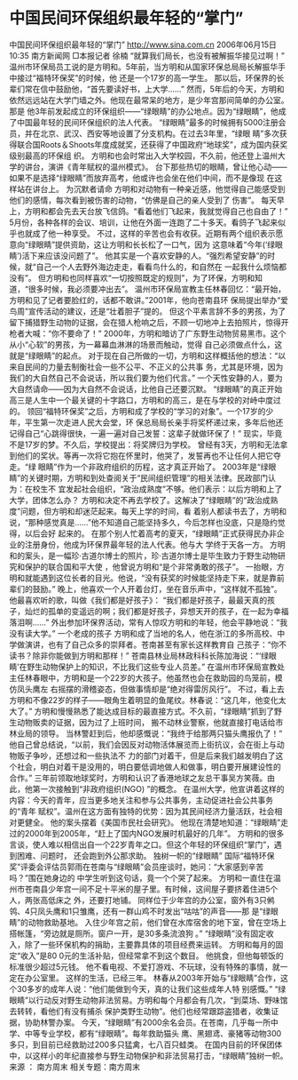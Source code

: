 # 中国民间环保组织最年轻的“掌门”

中国民间环保组织最年轻的“掌门”
http://www.sina.com.cn 2006年06月15日10:35 南方新闻网
□本报记者 徐楠
“就算我们局长，也没有被解振华接见过啊！”
温州市环保局员工说的是方明和。5年前，当方明和从国家环保总局局长解振华手中接过“福特环保奖”的时候，他 还是一个17岁的高一学生。
那以后，环保界的长辈们常在信中鼓励他，“首先要读好书，上大学……”
然而，5年后的今天，方明和依然远远站在大学门墙之外。他现在最常呆的地方，是少年宫那间简单的办公室。那是 他3年前发起成立的环保组织——“绿眼睛”的办公地点。因为“绿眼睛”，他成了中国最年轻的民间环保组织的法人代表。
“绿眼睛”最多的时候拥有5000注册会员，并在北京、武汉、西安等地设置了分支机构。在过去3年里，“绿眼 睛”多次获得联合国Roots＆Shoots年度成就奖，还获得了中国政府“地球奖”，成为国内获奖级别最高的环保组 织。
方明和也会时常出入大学校园，不久前，他还登上温州大学的讲台，演讲《青年赋权的温州模式》。
台下那些热切的眼睛，曾让他心动——如果不是选择“绿眼睛”而放弃高考，他或许也会坐在他们中间，而不是像现 在这样站在讲台上。
为沉默者请命
方明和对动物有一种亲近感，他觉得自己能感受到他们的感情，每次看到被伤害的动物，“仿佛是自己的亲人受到了 伤害”。
每天早上，方明和都会先去天台放飞信鸽。“看着他们飞起来，我就觉得自己也自由了！”
5月份，各种各样的会议、培训，让他在外面一连跑了二十多天。看鸽子飞起来似乎也就成了他一种享受。
不过，这样的辛苦也会有收获。近期有两个组织表示愿意向“绿眼睛”提供资助，这让方明和长长松了一口气，因为 这意味着“今年(‘绿眼睛’)活下来应该没问题了”。
他其实是一个喜欢安静的人。“强烈希望安静”的时候，就“自己一个人去野外海边走走，看看鸟什么的，和自然在 一起我什么烦恼都没有”。
但方明和也同样喜欢“一切按照既定的规则”，为了环保，方明和知道，“很多时候，我必须要冲出去”。
温州市环保局宣教主任林春回忆：“最开始，方明和见了记者要脸红的，话都不敢讲。”2001年，他向苍南县环 保局提出举办“爱鸟周”宣传活动的建议，还是“壮着胆子”提的。
但这个平素言辞不多的男孩，为了留下捕猎野生动物的证据，会在猎人枪响之后，不顾一切地冲上去拍照片，惊得开 枪者大喊：“你不要命了！”
2000年，方明和暗访了广东野生动物贸易黑市。这个从小“心软”的男孩，为一幕幕血淋淋的场景而触动，觉得 自己必须做点什么，这就是“绿眼睛”的起点。
对于现在自己所做的一切，方明和这样概括他的想法：“以来自民间的力量去制衡社会一些不公平、不正义的公共事 务，尤其是环境，因为我们的大自然自己不会说话，所以我们要为他们代言。”
一个天性安静的人，要为大自然请命——因为大自然不会说话，比他自己还要沉默。
“绿眼睛”的真正开始
高三是人生中一个最关键的十字路口，方明和的高三，是在与学校的对峙中度过的。
领回“福特环保奖”之后，方明和成了学校的“学习的对象”。一个17岁的少年，平生第一次走进人民大会堂，环 保总局局长亲手将奖杯递过来，多年后他还记得自己“心跳得很快，一遍一遍对自己发誓：这辈子就做环保了！”
现实，毕竟不是17岁的梦。不久后，学校提出：将奖牌归为学校。
曾经有3天，方明和无法拿到他们的奖状。等再一次将它抱在怀里时，他哭了，发誓再也不让任何人把它夺走。“绿 眼睛”作为一个非政府组织的历程，这才真正开始了。
2003年是“绿眼睛”的关键时期，方明和到处查阅关于“民间组织管理”的相关法律。民政部门认为：在校生不 宜发起社会组织，“政治成熟度”不够。他们表示：以后方明和上了大学，团体怎么办？
方明和决定不再去学校了。这解决了“绿眼睛”的“政治成熟度”问题，但方明和却迷茫起来。每天上学的时间，看 着别人都读书去了，方明和说，“那种感觉真是……”他不知道自己能坚持多久，今后怎样也没底，只是隐约觉得，以后会好 起来的。
在那个别人忙着高考的夏天，“绿眼睛”正式获得民办非企业的注册身份，他成为环保界最年轻的法人代表。他与大 学终于天各一方。
方明和的案头，是一幅珍·古道尔博士的照片，珍·古道尔博士是毕生致力于野生动物研究和保护的联合国和平大使 ，他曾说方明和“是个非常勇敢的孩子”。
一抬眼，方明和就能遇到这位长者的目光。他说，“没有获奖的时候能坚持走下来，就是靠前辈们的鼓励。”
晚上，他喜欢一个人开着台灯，坐在音乐声中，“这样就不孤独”。
他最喜欢听的歌，叫做《我们都是好孩子》：
“我们都是好孩子，最最天真的孩子，灿烂的孤单的变遥远的啊；我们都是好孩子，异想天开的孩子，在一起为幸福 落泪啊……”
外出参加环保界活动，常有人惊叹方明和的年轻，他会平静地说：“我没有读大学。”
一个老成的孩子
方明和成了当地的名人，他在浙江的多所高校、中学做演讲，也有了自己众多的崇拜者。苍南甚至有家长这样教育自 己孩子：“你不读书？除非你能做到方明和那样！”
苍南县林业局林政科科长陈加海说：“‘绿眼睛’在野生动物保护上的知识，不比我们这些专业人员差。”
在温州市环保局宣教处主任林春眼中，方明和是一个22岁的大孩子。他虽然也会在救助园的鸟笼前，模仿凤头鹰左 右摇摆的滑稽姿态，但做事情却是“绝对得雷厉风行”。
不过，看上去方明和不像22岁的样子——眼角生着明显的鱼尾纹。林春说：“这几年，他变化太大了。”
方明和慢慢熟悉了能达成目标的最直接方式。不久前，“绿眼睛”抓到了野生动物贩卖的证据，因为过了上班时间， 搬不动林业警察，他就直接打电话给市林业局的领导。
当林警赶到后，他却感慨说：“我终于给那两只猫头鹰报仇了！”
他自己曾总结说，“以前，我们会因反对动物活体展览而上街抗议，会在街上与动物贩子争吵，还想过和一些执法不 力的部门对着干，但是后来我们越发明白了这个社会，明白对着干是没用的，明白要低调地做人和做事，明白要开展建设性的 合作。”
三年前领取地球奖时，方明和认识了香港地球之友总干事吴方笑薇。由此，他第一次接触到“非政府组织(NGO) ”的概念。
在温州大学，他宣讲着这样的内容：今天的青年，应当更多地关注和参与公共事务，主动促进社会公共事务的“青年 赋权”。温州在这方面有独特的优势：因为其民间经济力量活跃，社会相对更健全。
他的案头摆着《美国市民社会研究》。
他现在清楚地知道：“绿眼睛”走过的2000年到2005年，“赶上了国内NGO发展时机最好的几年”。
方明和的很多言谈，使人难以相信出自一个22岁青年之口。但这个年轻的环保组织“掌门”，遇到困难、问题时， 还会跑到外公那求助。
独树一帜的“绿眼睛”
国际“福特环保奖”评委会评估员郭雨在苍南与“绿眼睛”会员座谈时，她问：“大家感到辛苦吗？”围在她身边的 中学生听到这句话，竟一个个哭了起来。
方明和一直住在温州市苍南县少年宫一间不足十平米的屋子里。有时候，这间屋子要挤着住进5个人，两张高低床之 外，还要打地铺。
同样位于少年宫的办公室，窗外有3只鸺鸰、4只凤头鹰和1只雏鹰，还有一群山鸡不时发出“咕咕”的声音——那 是“绿眼睛”的动物救助基地。
入住少年宫之前，他们曾在水库宿舍的地下室，曾在空场上搭帐篷，“旁边就是厕所。窗户一开，是30多条流浪狗 。”
“绿眼睛”没有固定收入，除了一些环保机构的捐助，主要靠具体的项目经费来运转。
方明和每月的固定“收入”是80
0元的生活补贴，但经常拿不到这个数目。
他挑食，但他每顿饭的标准很少超过5元钱。
他不看电视、不爱打游戏、不玩球，没有特殊的事情，就一定在办公室里。
这样的生活，已经三年。
林春从2003年开始与“绿眼睛”合作，这个30多岁的成年人说：“他们能做到今天，真的让我们这些成年人特 别感慨。”
“绿眼睛”以行动反对野生动物非法贸易。方明和每个月都会有几次，“到菜场、野味馆去转转，看他们有没有捕杀 保护类野生动物”。他们也经常跟踪盗猎者，收集证据，协助林警办案。
今天，“绿眼睛”有2000余名会员。在苍南，几乎每一所中学、中等专业学校，都有“绿眼睛”。每年救助猫头 鹰、黑翅鸢、豪猪等动物300多只，到目前已经救助过200多只猛禽，七八百只蛙类。
在国内目前的环保团体中，以这样小的年纪直接参与野生动物保护和非法贸易打击，“绿眼睛”独树一帜。 来源 ：
南方周末
相关专题：南方周末 


